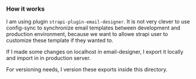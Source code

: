### How it works

I am using plugin `strapi-plugin-email-designer`. It is not very clever to use config-sync to synchronize email templates between development and production environment, because we want to allowe strapi user to customize these template if they wanted to.

If I made some changes on localhost in email-designer, I export it locally and import in in production server.

For versioning needs, I version these exports inside this directory.
